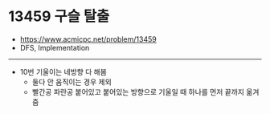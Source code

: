 # 13459 구슬 탈출

- https://www.acmicpc.net/problem/13459
- DFS, Implementation
---
- 10번 기울이는 네방향 다 해봄
    - 둘다 안 움직이는 경우 제외
    - 빨간공 파란공 붙어있고 붙어있는 방향으로 기울일 때 하나를 먼저 끝까지 옮겨줌
